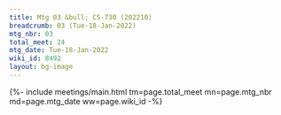 ```yaml
---
title: Mtg 03 &bull; CS-730 (202210)
breadcrumb: 03 (Tue-18-Jan-2022)
mtg_nbr: 03
total_meet: 24
mtg_date: Tue-18-Jan-2022
wiki_id: 8492
layout: bg-image
---
```


{%- include meetings/main.html
    tm=page.total_meet
    mn=page.mtg_nbr
    md=page.mtg_date
    ww=page.wiki_id
-%}

